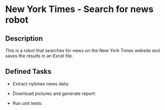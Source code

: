 # New York Times - Search for news robot

## Description
This is a robot that searches for news on the New York Times website and saves the results in an Excel file.


## Defined Tasks
  - Extract nytimes news data:

  - Download pictures and generate report:

  - Run unit tests:
